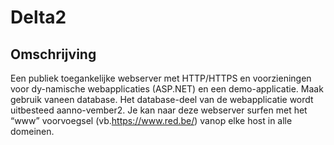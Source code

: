 # Delta2

## Omschrijving

Een publiek toegankelijke webserver met HTTP/HTTPS en voorzieningen voor dy-namische webapplicaties (ASP.NET) 
en een demo-applicatie. Maak gebruik vaneen database. 
Het database-deel van de webapplicatie wordt uitbesteed aanno-vember2. 
Je kan naar deze webserver surfen met het “www” voorvoegsel (vb.https://www.red.be/) vanop elke host in alle domeinen.
